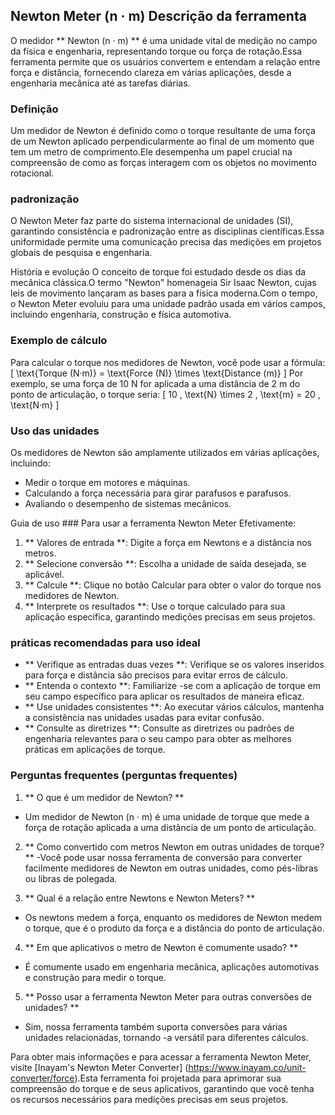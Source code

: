 ## Newton Meter (n · m) Descrição da ferramenta

O medidor ** Newton (n · m) ** é uma unidade vital de medição no campo da física e engenharia, representando torque ou força de rotação.Essa ferramenta permite que os usuários convertem e entendam a relação entre força e distância, fornecendo clareza em várias aplicações, desde a engenharia mecânica até as tarefas diárias.

### Definição
Um medidor de Newton é definido como o torque resultante de uma força de um Newton aplicado perpendicularmente ao final de um momento que tem um metro de comprimento.Ele desempenha um papel crucial na compreensão de como as forças interagem com os objetos no movimento rotacional.

### padronização
O Newton Meter faz parte do sistema internacional de unidades (SI), garantindo consistência e padronização entre as disciplinas científicas.Essa uniformidade permite uma comunicação precisa das medições em projetos globais de pesquisa e engenharia.

História e evolução
O conceito de torque foi estudado desde os dias da mecânica clássica.O termo "Newton" homenageia Sir Isaac Newton, cujas leis de movimento lançaram as bases para a física moderna.Com o tempo, o Newton Meter evoluiu para uma unidade padrão usada em vários campos, incluindo engenharia, construção e física automotiva.

### Exemplo de cálculo
Para calcular o torque nos medidores de Newton, você pode usar a fórmula:
\[ \text{Torque (N·m)} = \text{Force (N)} \times \text{Distance (m)} \]
Por exemplo, se uma força de 10 N for aplicada a uma distância de 2 m do ponto de articulação, o torque seria:
\[ 10 \, \text{N} \times 2 \, \text{m} = 20 \, \text{N·m} \]

### Uso das unidades
Os medidores de Newton são amplamente utilizados em várias aplicações, incluindo:
- Medir o torque em motores e máquinas.
- Calculando a força necessária para girar parafusos e parafusos.
- Avaliando o desempenho de sistemas mecânicos.

Guia de uso ###
Para usar a ferramenta Newton Meter Efetivamente:
1. ** Valores de entrada **: Digite a força em Newtons e a distância nos metros.
2. ** Selecione conversão **: Escolha a unidade de saída desejada, se aplicável.
3. ** Calcule **: Clique no botão Calcular para obter o valor do torque nos medidores de Newton.
4. ** Interprete os resultados **: Use o torque calculado para sua aplicação específica, garantindo medições precisas em seus projetos.

### práticas recomendadas para uso ideal
- ** Verifique as entradas duas vezes **: Verifique se os valores inseridos para força e distância são precisos para evitar erros de cálculo.
- ** Entenda o contexto **: Familiarize -se com a aplicação de torque em seu campo específico para aplicar os resultados de maneira eficaz.
- ** Use unidades consistentes **: Ao executar vários cálculos, mantenha a consistência nas unidades usadas para evitar confusão.
- ** Consulte as diretrizes **: Consulte as diretrizes ou padrões de engenharia relevantes para o seu campo para obter as melhores práticas em aplicações de torque.

### Perguntas frequentes (perguntas frequentes)

1. ** O que é um medidor de Newton? **
- Um medidor de Newton (n · m) é uma unidade de torque que mede a força de rotação aplicada a uma distância de um ponto de articulação.

2. ** Como convertido com metros Newton em outras unidades de torque? **
-Você pode usar nossa ferramenta de conversão para converter facilmente medidores de Newton em outras unidades, como pés-libras ou libras de polegada.

3. ** Qual é a relação entre Newtons e Newton Meters? **
- Os newtons medem a força, enquanto os medidores de Newton medem o torque, que é o produto da força e a distância do ponto de articulação.

4. ** Em que aplicativos o metro de Newton é comumente usado? **
- É comumente usado em engenharia mecânica, aplicações automotivas e construção para medir o torque.

5. ** Posso usar a ferramenta Newton Meter para outras conversões de unidades? **
- Sim, nossa ferramenta também suporta conversões para várias unidades relacionadas, tornando -a versátil para diferentes cálculos.

Para obter mais informações e para acessar a ferramenta Newton Meter, visite [Inayam's Newton Meter Converter] (https://www.inayam.co/unit-converter/force).Esta ferramenta foi projetada para aprimorar sua compreensão do torque e de seus aplicativos, garantindo que você tenha os recursos necessários para medições precisas em seus projetos.